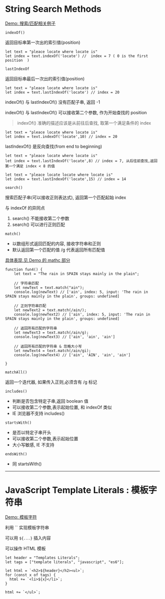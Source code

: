 # String Search Methods

[Demo: 搜索/匹配相关例子](demo/js_string_search.html)

`indexOf()`

返回目标串第一次出的索引值(position)

```
let text = "pleace locate where locate is"
let index = text.indexOf('locate') //  index = 7 ( 0 is the first position  )
```

`lastIndexOf`

返回目标串最后一次出的索引值(position)

```
let text = "pleace locate where locate is"
let index = text.lastIndexOf('locate') // index = 20
```

indexOf() 与 lastIndexOf() 没有匹配子串, 返回 -1 

indexOf() 与 lastIndexOf() 可以接收第二个参数, 作为开始查找的 position

> indexOf() 准确的描述应该是从前往后查找, 取第一个满足条件的 index

```
let text = "pleace locate where locate is"
let index = text.indexOf('locate',10) // index = 20
```

lastIndexOf() 是反向查找(from end to beginning)

```
let text = "pleace locate where locate is"
let index = text.lastIndexOf('locate',8) // index = 7, 从后往前查找,返回第一个满足 index < 8 的值

let text = "pleace locate locate where locate is"
let index = text.lastIndexOf('locate',15) // index = 14
```

`search()` 

搜索匹配子串(可以接收正则表达式), 返回第一个匹配起始 index

与 indexOf 的异同点

1. search() 不能接收第二个参数
2. search() 可以进行正则匹配

`match()`

- 以数组形式返回匹配的内容, 接收字符串和正则
- 默认返回第一个匹配的值 /g 代表返回所有匹配值

[具体表现,见 Demo 的 mathc 部分](demo/js_string_search.html)

```
function fun4() {
    let text = "The rain in SPAIN stays mainly in the plain";

    // 字符串匹配
    let newText = text.match("ain");
    console.log(newText) // ['ain', index: 5, input: 'The rain in SPAIN stays mainly in the plain', groups: undefined]

    // 正则字符串匹配
    let newText2 = text.match(/ain/); 
    console.log(newText2) // ['ain', index: 5, input: 'The rain in SPAIN stays mainly in the plain', groups: undefined]

    // 返回所有匹配的字符串
    let newText3 = text.match(/ain/g); 
    console.log(newText3) // ['ain', 'ain', 'ain']

    // 返回所有匹配的字符串 & 忽略大小写
    let newText4 = text.match(/ain/gi); 
    console.log(newText4) // ['ain', 'AIN', 'ain', 'ain']

}
```

`matchAll()`

返回一个迭代器, 如果传入正则,必须含有 /g 标记


`includes()`

- 判断是否包含特定子串,返回 boolean 值
- 可以接收第二个参数,表示起始位置, 和 indexOf 类似
- IE 浏览器不支持 includes()

`startsWith()`

- 是否以特定子串开头
- 可以接收第二个参数,表示起始位置
- 大小写敏感, IE 不支持

`endsWith()`

- 同 startsWith()

---

# JavaScript Template Literals : 模板字符串

[Demo: 模板字符](demo/js_string_templates.html)

利用 `` 实现模板字符串

可以用 `${...}` 插入内容

可以操作 HTML 模板

```
let header = "Templates Literals";
let tags = ["template literals", "javascript", "es6"];

let html = `<h2>${header}</h2><ul>`;
for (const x of tags) {
  html += `<li>${x}</li>`;
}

html += `</ul>`;
```